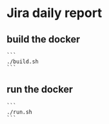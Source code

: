 # Jira daily report

## build the docker

    ```
    ./build.sh
    ```

## run the docker

    ```
    ./run.sh
    ```
